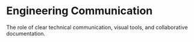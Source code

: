 # Engineering Communication

The role of clear technical communication, visual tools, and collaborative documentation.